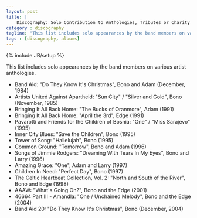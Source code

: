 ```yaml
---
layout: post
title: |
    Discography: Solo Contribution to Anthologies, Tributes or Charity Albums 
category : discography
tagline: "This list includes solo appearances by the band members on various artist anthologies"
tags : [discography, albums]
---
```

{% include JB/setup %}

This list includes solo appearances by the band members on various artist anthologies.

* Band Aid: "Do They Know It's Christmas", Bono and Adam (December, 1984)
* Artists United Against Apartheid: "Sun City" / "Silver and Gold", Bono (November, 1985)
* Bringing It All Back Home: "The Bucks of Oranmore", Adam (1991)
* Bringing It All Back Home: "April the 3rd", Edge (1991)
* Pavarotti and Friends for the Children of Bosnia: "One" / "Miss Sarajevo" (1995)
* Inner City Blues: "Save the Children", Bono (1995)
* Tower of Song: "Hallelujah", Bono (1995)
* Common Ground: "Tomorrow", Bono and Adam (1996)
* Songs of Jimmie Rodgers: "Dreaming With Tears In My Eyes", Bono and Larry (1996)
* Amazing Grace: "One", Adam and Larry (1997)
* Children In Need: "Perfect Day", Bono (1997)
* The Celtic Heartbeat Collection, Vol. 2: "North and South of the River", Bono and Edge (1998)
* AAAW: "What's Going On?", Bono and the Edge (2001)
* 46664 Part III - Amandla: "One / Unchained Melody", Bono and the Edge (2004)
* Band Aid 20: "Do They Know It's Christmas", Bono (December, 2004)